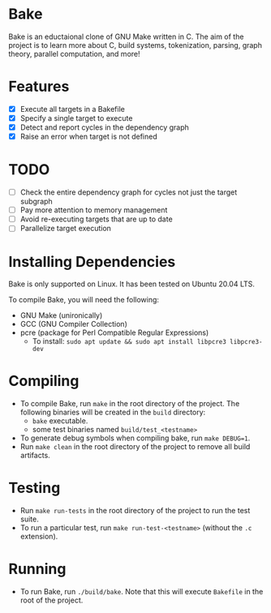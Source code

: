 # Bake
Bake is an eductaional clone of GNU Make written in C. The aim of the project is to learn more about C, build systems, tokenization, parsing, graph theory, parallel computation, and more!

# Features
- [x] Execute all targets in a Bakefile
- [x] Specify a single target to execute
- [x] Detect and report cycles in the dependency graph
- [x] Raise an error when target is not defined

# TODO
- [ ] Check the entire dependency graph for cycles not just the target subgraph
- [ ] Pay more attention to memory management
- [ ] Avoid re-executing targets that are up to date
- [ ] Parallelize target execution

# Installing Dependencies
Bake is only supported on Linux. It has been tested on Ubuntu 20.04 LTS.

To compile Bake, you will need the following:
- GNU Make (unironically)
- GCC (GNU Compiler Collection)
- pcre (package for Perl Compatible Regular Expressions)
  - To install: `sudo apt update && sudo apt install libpcre3 libpcre3-dev`

# Compiling
- To compile Bake, run `make` in the root directory of the project. The following binaries will be created in the `build` directory:
  - `bake` executable.
  - some test binaries named `build/test_<testname>`
- To generate debug symbols when compiling bake, run `make DEBUG=1`.
- Run `make clean` in the root directory of the project to remove all build artifacts.


# Testing
- Run `make run-tests` in the root directory of the project to run the test suite.
- To run a particular test, run `make run-test-<testname>` (without the `.c` extension).


# Running
- To run Bake, run `./build/bake`. Note that this will execute `Bakefile` in the root of the project.
